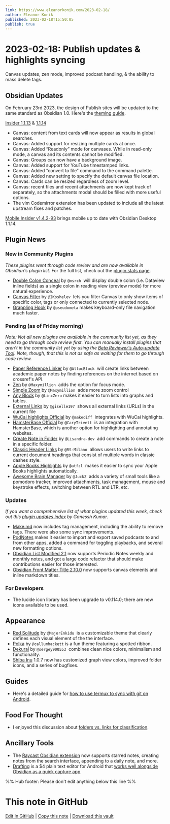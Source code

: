 ```yaml
---
link: https://www.eleanorkonik.com/2023-02-18/
author: Eleanor Konik
published: 2023-02-18T15:50:05
publish: true
---
```


# 2023-02-18: Publish updates & highlights syncing
Canvas updates, zen mode, improved podcast handling, & the ability to mass delete tags.

## Obsidian Updates

On February 23rd 2023, the design of Publish sites will be updated to the same standard as Obsidian 1.0. Here's the [theming guide](https://forum.obsidian.md/t/publish-theming-guide/54445?ref=eleanorkonik.com).

[Insider 1.1.13](https://forum.obsidian.md/t/obsidian-release-v1-1-13-insider-build/54372?ref=eleanorkonik.com) & [1.1.14](https://forum.obsidian.md/t/obsidian-release-v1-1-14-insider-build/54595?ref=eleanorkonik.com)

* Canvas: content from text cards will now appear as results in global searches.
* Canvas: Added support for resizing multiple cards at once.
* Canvas: Added “Readonly” mode for canvases. While in read-only mode, a canvas and its contents cannot be modified.
* Canvas: Groups can now have a background image.
* Canvas: Added support for YouTube timestamped links.
* Canvas: Added “convert to file” command to the command palette.
* Canvas: Added new setting to specify the default canvas file location.
* Canvas: Cards can be resized regardless of zoom level.
* Canvas: recent files and recent attachments are now kept track of separately, so the attachments modal should be filled with more useful options.
* The vim Codemirror extension has been updated to include all the latest upstream fixes and patches.

[Mobile Insider v1.4.2-93](https://forum.obsidian.md/t/obsidian-mobile-v1-4-2-build-93-insider-build/54596?ref=eleanorkonik.com) brings mobile up to date with Obsidian Desktop 1.1.14.

## Plugin News

### New in Community Plugins

_These plugins went through code review and are now available in Obsidian's plugin list._ For the full list, check out the [plugin stats page](https://obsidian-plugin-stats.vercel.app/new?ref=eleanorkonik.com).

* [Double Colon Conceal](https://github.com/msrch/obsidian-double-colon-conceal?ref=eleanorkonik.com) by `@msrch`  will display double colon (i.e. Dataview inline fields) as a single colon in reading view (preview mode) for more natural experience.
* [Canvas Filter](https://github.com/IKoshelev/Obsidian-Canvas-Filter?ref=eleanorkonik.com) by `@IKoshelev`  lets you filter Canvas to only show items of specific color, tags or only connected to currently selected node.
* [Grappling Hook](https://obsidian.md/plugins?id=grappling-hook&ref=eleanorkonik.com) by `@pseudometa` makes keyboard-only file navigation much faster.

### Pending (as of Friday morning)

_Note: Not all new plugins are available in the community list yet, as they need to go through code review first. You can manually install plugins that aren't in the community list yet by using the [Beta Reviewer's Auto-update Tool](https://github.com/TfTHacker/obsidian42-brat?ref=eleanorkonik.com). Note, though, that this is not as safe as waiting for them to go through code review._

* [Paper Reference Linker](https://github.com/AllocBlock/obsidian-paper-reference-linker?ref=eleanorkonik.com) by `@AllocBlock`  will create links between academic paper notes by finding references on the internet based on crossref's API.
* [Zen](https://github.com/Maxymillion/zen?ref=eleanorkonik.com) by `@Maxymillion`  adds the option for focus mode.
* [Simple Zoom](https://github.com/Maxymillion/simple-zoom?ref=eleanorkonik.com) by `@Maxymillion`  adds more zoom control
* [Any Block](https://github.com/LincZero/obsidian-any-block?ref=eleanorkonik.com) by `@LincZero` makes it easier to turn lists into graphs and tables.
* [External Links](https://github.com/giselle197/obsidian-external-links-in-document?ref=eleanorkonik.com) by `@giselle197`  shows all external links (URLs) in the current file
* [WuCai highlights Official](https://github.com/makediff/obsidian-wucai?ref=eleanorkonik.com) by `@makediff`  integrates with WuCai highlights.
* [HamsterBase Official](https://github.com/hamsterbase/obsidian-hamsterbase?ref=eleanorkonik.com) by `@CaryTrivett`  is an integration with HamsterBase, which is another option for highlighting and annotating websites.
* [Create Note in Folder](https://github.com/Lisandra-dev/obsidian-create-note-in-folder?ref=eleanorkonik.com) by `@Lisandra-dev`  add commands to create a note in a specific folder.
* [Classic Header Links](https://github.com/RS-Milano/Obsidian-classic-header-links?ref=eleanorkonik.com) by `@RS-Milano`  allows users to write links to current document headings that consist of multiple words in classic dashes style.
* [Apple Books Highlights](https://github.com/atfzl/obsidian-apple-books-plugin?ref=eleanorkonik.com) by `@atfzl`  makes it easier to sync your Apple Books highlights automatically.
* [Awesome Brain Manager](https://github.com/JuckZ/awesome-brain-manager?ref=eleanorkonik.com) by `@JuckZ`  adds a variety of small tools like a pomodoro tracker, improved attachments, task management, mouse and keystroke effects, switching between RTL and LTR, etc.

### Updates

_If you want a comprehensive list of what plugins updated this week, check out this [plugin updates index](https://obsidian-plugin-stats.vercel.app/updates?ref=eleanorkonik.com) by Ganessh Kumar._

* [Make.md](https://www.make.md/?ref=eleanorkonik.com) now includes tag management, including the ability to remove tags. There were also some sync improvements.
* [PodNotes](https://github.com/chhoumann/PodNotes?ref=eleanorkonik.com) makes it easier to import and export saved podcasts to and from other apps, added a command for toggling playbacks, and several new formatting options.
* [Obsidian List Modified 2.1](https://github.com/franciskafieh/obsidian-list-modified/releases/tag/2.1?ref=eleanorkonik.com) now supports Periodic Notes weekly and monthly notes, and got a large code refactor that should make contributions easier for those interested.
* [Obsidian Front Matter Title 2.10.0](https://github.com/snezhig/obsidian-front-matter-title/releases/tag/2.10.0?ref=eleanorkonik.com) now supports canvas elements and inline markdown titles.

### For Developers

* The lucide icon library has been upgrade to v0.114.0; there are new icons available to be used.

## Appearance

* [Red Solitude](https://github.com/MajorEnkidu/solitude-obsidian-theme?ref=eleanorkonik.com) by `@MajorEnkidu`  is a customizable theme that clearly defines each visual element of the the interface.
* [Polka](https://github.com/callumhackett/obsidian_polka_theme?ref=eleanorkonik.com) by `@callumhackett` is a fun theme featuring a spotted ribbon.
* [Dekurai](https://github.com/sergey900553/obsidian_dekurai_theme?ref=eleanorkonik.com) by `@sergey900553`  combines clean nice colors, minimalism and functionality.
* [Shiba Inu](https://github.com/faroukx/Obsidian-shiba-inu-theme/releases/tag/v.1.0.7?ref=eleanorkonik.com) 1.0.7 now has customized graph view colors, improved folder icons, and a series of bugfixes.

## Guides

* Here's a detailed guide for [how to use termux to sync with git on Android](https://www.reddit.com/r/ObsidianMD/comments/110om69/guide_obsidian_git_sync_on_app_opening_android/?ref=eleanorkonik.com).

## Food For Thought

* I enjoyed this discussion about [folders vs. links for classification](https://www.reddit.com/r/ObsidianMD/comments/1144rcf/finally_found_a_way_to_prevent_overlinking_and/?ref=eleanorkonik.com).

## Ancillary Tools

* The [Raycast Obsidian extension](https://www.raycast.com/marcjulian/obsidian?ref=eleanorkonik.com) now supports starred notes, creating notes from the search interface, appending to a daily note, and more.
* [Drafting](https://play.google.com/store/apps/details?id=sen.drafting&pli=1&ref=eleanorkonik.com) is a $4 plain text editor for Android that [works well alongside Obsidian as a quick capture app](https://www.noteapps.ca/drafting/?ref=eleanorkonik.com).

%% Hub footer: Please don't edit anything below this line %%

# This note in GitHub

<span class="git-footer">[Edit In GitHub](https://github.dev/obsidian-community/obsidian-hub/blob/main/01%20-%20Community/Obsidian%20Roundup/2023-02-18%20Publish%20updates%20%26%20highlights%20syncing.md "git-hub-edit-note") | [Copy this note](https://raw.githubusercontent.com/obsidian-community/obsidian-hub/main/01%20-%20Community/Obsidian%20Roundup/2023-02-18%20Publish%20updates%20%26%20highlights%20syncing.md "git-hub-copy-note") | [Download this vault](https://github.com/obsidian-community/obsidian-hub/archive/refs/heads/main.zip "git-hub-download-vault") </span>
